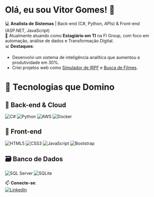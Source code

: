# Olá, eu sou Vitor Gomes! 👋  

💻 **Analista de Sistemas** | Back-end (C#, Python, APIs) & Front-end (ASP.NET, JavaScript)  
🏢 Atualmente atuando como **Estagiário em TI** na FI Group, com foco em automação, análise de dados e Transformação Digital.  
📊 **Destaques**:  
   - Desenvolvi um sistema de inteligência analítica que aumentou a produtividade em 30%.  
   - Criei projetos web como [Simulador de IRPF](https://github.com/Vitorgomes823/Projeto_MVC) e [Busca de Filmes](https://github.com/Vitorgomes823/Filmes).  

# 🚀 **Tecnologias que Domino**  

## 🔧 **Back-end & Cloud**  
![C#](https://img.shields.io/badge/C%23-239120?style=for-the-badge&logo=c-sharp&logoColor=white)
![Python](https://img.shields.io/badge/Python-3776AB?style=for-the-badge&logo=python&logoColor=white)
![AWS](https://img.shields.io/badge/AWS-232F3E?style=for-the-badge&logo=amazon-aws&logoColor=white)
![Docker](https://img.shields.io/badge/Docker-2496ED?style=for-the-badge&logo=docker&logoColor=white)

## 🌟 **Front-end**  
![HTML5](https://img.shields.io/badge/HTML5-E34F26?style=for-the-badge&logo=html5&logoColor=white)
![CSS3](https://img.shields.io/badge/CSS3-1572B6?style=for-the-badge&logo=css3&logoColor=white)
![JavaScript](https://img.shields.io/badge/JavaScript-F7DF1E?style=for-the-badge&logo=javascript&logoColor=black)
![Bootstrap](https://img.shields.io/badge/Bootstrap-7952B3?style=for-the-badge&logo=bootstrap&logoColor=white)

## 🗃️ **Banco de Dados**  
![SQL Server](https://img.shields.io/badge/SQL_Server-CC2927?style=for-the-badge&logo=microsoft-sql-server&logoColor=white)
![SQLite](https://img.shields.io/badge/SQLite-003B57?style=for-the-badge&logo=sqlite&logoColor=white)

📫 **Conecte-se**:  
[![LinkedIn](https://img.shields.io/badge/-LinkedIn-0A66C2?logo=linkedin)](https://linkedin.com/in/vitor-gomes-5477aa209)  
